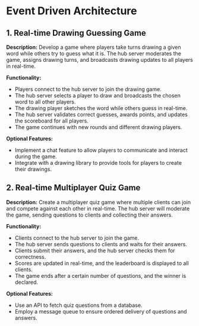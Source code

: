 # Event Driven Architecture

## 1. Real-time Drawing Guessing Game

**Description:** Develop a game where players take turns drawing a given word while others try to guess what it is. The hub server moderates the game, assigns drawing turns, and broadcasts drawing updates to all players in real-time.

**Functionality:**
- Players connect to the hub server to join the drawing game.
- The hub server selects a player to draw and broadcasts the chosen word to all other players.
- The drawing player sketches the word while others guess in real-time.
- The hub server validates correct guesses, awards points, and updates the scoreboard for all players.
- The game continues with new rounds and different drawing players.

**Optional Features:**
- Implement a chat feature to allow players to communicate and interact during the game.
- Integrate with a drawing library to provide tools for players to create their drawings.

## 2. Real-time Multiplayer Quiz Game

**Description:** Create a multiplayer quiz game where multiple clients can join and compete against each other in real-time. The hub server will moderate the game, sending questions to clients and collecting their answers.

**Functionality:**
- Clients connect to the hub server to join the game.
- The hub server sends questions to clients and waits for their answers.
- Clients submit their answers, and the hub server checks them for correctness.
- Scores are updated in real-time, and the leaderboard is displayed to all clients.
- The game ends after a certain number of questions, and the winner is declared.

**Optional Features:**
- Use an API to fetch quiz questions from a database.
- Employ a message queue to ensure ordered delivery of questions and answers.
